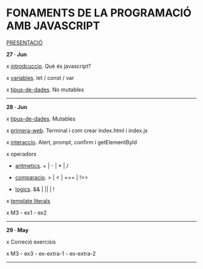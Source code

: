 # FONAMENTS DE LA PROGRAMACIÓ AMB JAVASCRIPT

[PRESENTACIÓ](./presentacio/presentacio.md)

**27 · Jun**

x [introdcuccio](./introduccio/introduccio.md). Què és javascript?

x [variables](./variables/variables.md). let / const / var

x [tipus-de-dades](./tipus-de-dades/tipus-de-dades.md). No mutables

--------

**28 · Jun**

x [tipus-de-dades](./tipus-de-dades/tipus-de-dades.md). Mutables

x [primera-web](./primera-web/primera-web.md). Terminal i com crear index.html i index.js

x [interaccio](./interaccio/interaccio.md). Alert, prompt, confirm i getElementById

x operadors

- [aritmetics](./operadors/aritmetics.md). + | - | * | /

- [comparacio](./operadors/comparacio.md). > | < | === | !==

- [logics](./operadors/logics.md). && | || | !

x [template literals](./template-literals/template-literals.md)

x M3 - ex1 - ex2

--------

**29 · May**

x Correció exercisis

x M3 - ex3 - ex-extra-1 - ex-extra-2

--------

